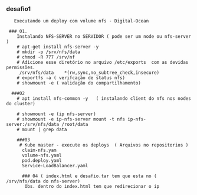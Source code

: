    ### desafio1
   
       Executando um deploy com volume nfs - Digital-Ocean
       
     ### 01. 
        Instalando NFS-SERVER no SERVIDOR ( pode ser um node ou nfs-server )
        # apt-get install nfs-server -y 
        # mkdir -p /srv/nfs/data
        # chmod -R 777 /srv/nf
        # Adicione esse diretório no arquivo /etc/exports  com as devidas permissões.
         /srv/nfs/data    *(rw,sync,no_subtree_check,insecure)
        # exportfs -a ( verifcação de status nfs) 
        # showmount -e ( validação do compartilhamento)
       
      ###02
        # apt install nfs-common -y   ( instalando client do nfs nos nodes do cluster)
        
        # showmount -e (ip nfs-server)
        # showmount -e ip-nfs-server mount -t nfs ip-nfs-server:/srv/nfs/data /root/data 
        # mount | grep data
        
        ###03
         # Kube master - execute os deploys  ( Arquivos no repositorios )
          claim-nfs.yam
          volume-nfs.yaml
          pod.deploy.yaml
          Service-LoadBalancer.yaml
          
          ### 04 ( index.html e desafio.tar tem que esta no ( /srv/nfs/data do nfs-server) 
           Obs. dentro do index.html tem que redirecionar o ip 
          
         
        
        
        
        
        
       
       
      
